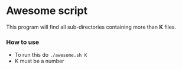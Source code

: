 # Awesome script

This program will find all sub-directories containing more than **K** files.
### How to use
- To run this do `./awesome.sh K`
- K must be a number
